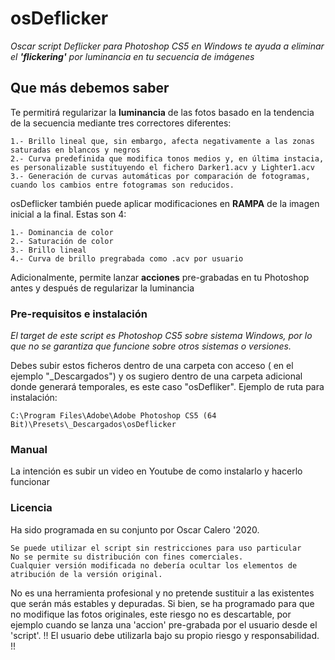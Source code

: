 # osDeflicker

_Oscar script Deflicker para Photoshop CS5 en Windows te ayuda a eliminar el **'flickering'** por luminancia en tu secuencia de imágenes_

## Que más debemos saber

Te permitirá regularizar la **luminancia** de las fotos basado en la tendencia de la secuencia mediante tres correctores diferentes:
```
1.- Brillo lineal que, sin embargo, afecta negativamente a las zonas saturadas en blancos y negros
2.- Curva predefinida que modifica tonos medios y, en última instacia, es personalizable sustituyendo el fichero Darker1.acv y Lighter1.acv
3.- Generación de curvas automáticas por comparación de fotogramas, cuando los cambios entre fotogramas son reducidos.
```

osDeflicker también puede aplicar modificaciones en **RAMPA** de la imagen inicial a la final. Estas son 4:

```
1.- Dominancia de color
2.- Saturación de color
3.- Brillo lineal
4.- Curva de brillo pregrabada como .acv por usuario
```
Adicionalmente, permite lanzar **acciones** pre-grabadas en tu Photoshop antes y después de regularizar la luminancia

### Pre-requisitos e instalación

_El target de este script es Photoshop CS5 sobre sistema Windows, por lo que no se garantiza que funcione sobre otros sistemas o versiones._

Debes subir estos ficheros dentro de una carpeta con acceso ( en el ejemplo "_Descargados") y os sugiero dentro de una carpeta adicional donde generará temporales, es este caso "osDefliker". Ejemplo de ruta para instalación:
```
C:\Program Files\Adobe\Adobe Photoshop CS5 (64 Bit)\Presets\_Descargados\osDeflicker
```

### Manual

La intención es subir un video en Youtube de como instalarlo y hacerlo funcionar

### Licencia

Ha sido programada en su conjunto por Oscar Calero '2020.
```
Se puede utilizar el script sin restricciones para uso particular
No se permite su distribución con fines comerciales.
Cualquier versión modificada no debería ocultar los elementos de atribución de la versión original.
```
No es una herramienta profesional y no pretende sustituir a las existentes que serán más estables y depuradas.
Si bien, se ha programado para que no modifique las fotos originales, este riesgo no es descartable, por ejemplo cuando se lanza una 'accion' pre-grabada por el usuario desde el 'script'.
!! El usuario debe utilizarla bajo su propio riesgo y responsabilidad. !!
